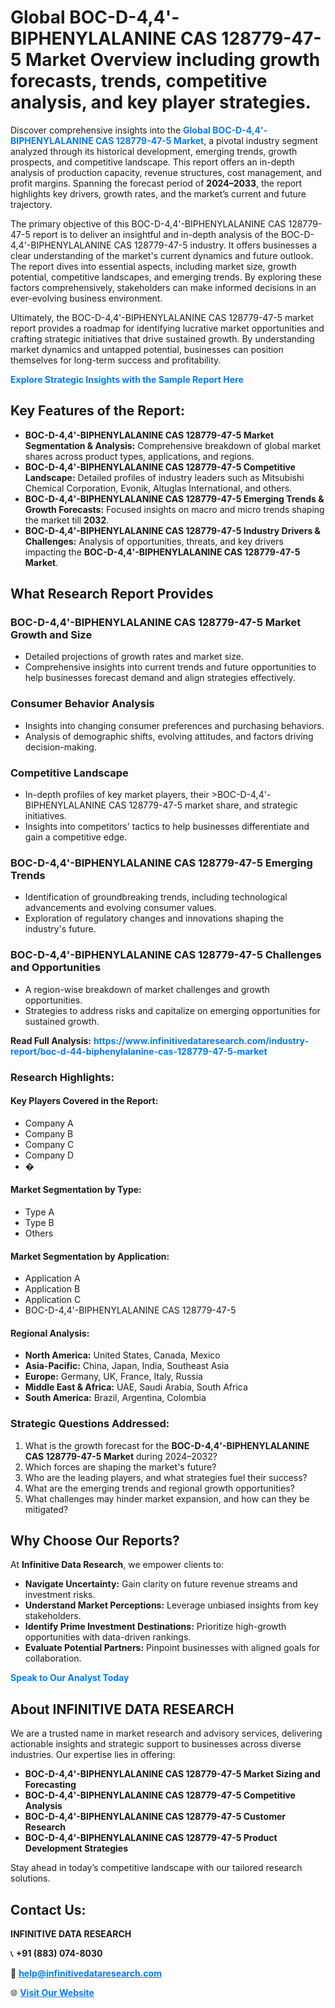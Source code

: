 <h1>Global BOC-D-4,4'-BIPHENYLALANINE CAS 128779-47-5 Market Overview including growth forecasts, trends, competitive analysis, and key player strategies.</h1>
<p>
Discover comprehensive insights into the 
<a href="https://www.infinitivedataresearch.com/industry-report/boc-d-44-biphenylalanine-cas-128779-47-5-market" rel="dofollow" style="color: #007BFF; text-decoration: none;"><strong>Global BOC-D-4,4'-BIPHENYLALANINE CAS 128779-47-5 Market</strong></a>, a pivotal industry segment analyzed through its historical development, emerging trends, growth prospects, and competitive landscape. This report offers an in-depth analysis of production capacity, revenue structures, cost management, and profit margins. Spanning the forecast period of <strong>2024–2033</strong>, the report highlights key drivers, growth rates, and the market’s current and future trajectory.
</p>
<p>
The primary objective of this BOC-D-4,4'-BIPHENYLALANINE CAS 128779-47-5 report is to deliver an insightful and in-depth analysis of the BOC-D-4,4'-BIPHENYLALANINE CAS 128779-47-5 industry. It offers businesses a clear understanding of the market's current dynamics and future outlook. The report dives into essential aspects, including market size, growth potential, competitive landscapes, and emerging trends. By exploring these factors comprehensively, stakeholders can make informed decisions in an ever-evolving business environment.
</p>
<p>
Ultimately, the BOC-D-4,4'-BIPHENYLALANINE CAS 128779-47-5 market report provides a roadmap for identifying lucrative market opportunities and crafting strategic initiatives that drive sustained growth. By understanding market dynamics and untapped potential, businesses can position themselves for long-term success and profitability.
</p>
<p>
<a href="https://www.infinitivedataresearch.com/request-sample/reportId=111079" style="color: #007BFF; text-decoration: none;"><strong>Explore Strategic Insights with the Sample Report Here</strong></a>
</p>

<h2>Key Features of the Report:</h2>
<ul>
<li><strong>BOC-D-4,4'-BIPHENYLALANINE CAS 128779-47-5 Market Segmentation & Analysis:</strong> Comprehensive breakdown of global market shares across product types, applications, and regions.</li>
<li><strong>BOC-D-4,4'-BIPHENYLALANINE CAS 128779-47-5 Competitive Landscape:</strong> Detailed profiles of industry leaders such as Mitsubishi Chemical Corporation, Evonik, Altuglas International, and others.</li>
<li><strong>BOC-D-4,4'-BIPHENYLALANINE CAS 128779-47-5 Emerging Trends & Growth Forecasts:</strong> Focused insights on macro and micro trends shaping the market till <strong>2032</strong>.</li>
<li><strong>BOC-D-4,4'-BIPHENYLALANINE CAS 128779-47-5 Industry Drivers & Challenges:</strong> Analysis of opportunities, threats, and key drivers impacting the <strong>BOC-D-4,4'-BIPHENYLALANINE CAS 128779-47-5 Market</strong>.</li>
</ul>

<h2>What Research Report Provides</h2>
<h3>BOC-D-4,4'-BIPHENYLALANINE CAS 128779-47-5 Market Growth and Size</h3>
<ul>
<li>Detailed projections of growth rates and market size.</li>
<li>Comprehensive insights into current trends and future opportunities to help businesses forecast demand and align strategies effectively.</li>
</ul>

<h3>Consumer Behavior Analysis</h3>
<ul>
<li>Insights into changing consumer preferences and purchasing behaviors.</li>
<li>Analysis of demographic shifts, evolving attitudes, and factors driving decision-making.</li>
</ul>

<h3>Competitive Landscape</h3>
<ul>
<li>In-depth profiles of key market players, their >BOC-D-4,4'-BIPHENYLALANINE CAS 128779-47-5 market share, and strategic initiatives.</li>
<li>Insights into competitors' tactics to help businesses differentiate and gain a competitive edge.</li>
</ul>

<h3>BOC-D-4,4'-BIPHENYLALANINE CAS 128779-47-5 Emerging Trends</h3>
<ul>
<li>Identification of groundbreaking trends, including technological advancements and evolving consumer values.</li>
<li>Exploration of regulatory changes and innovations shaping the industry's future.</li>
</ul>

<h3>BOC-D-4,4'-BIPHENYLALANINE CAS 128779-47-5 Challenges and Opportunities</h3>
<ul>
<li>A region-wise breakdown of market challenges and growth opportunities.</li>
<li>Strategies to address risks and capitalize on emerging opportunities for sustained growth.</li>
</ul>
<p><strong>Read Full Analysis:</strong> <a href="https://www.infinitivedataresearch.com/industry-report/boc-d-44-biphenylalanine-cas-128779-47-5-market" rel="dofollow" style="color: #007BFF; text-decoration: none;"><strong>https://www.infinitivedataresearch.com/industry-report/boc-d-44-biphenylalanine-cas-128779-47-5-market</strong></a></p>
<h3>Research Highlights:</h3>
<h4>Key Players Covered in the Report:</h4>
<ul><li>Company A</li><li>Company B</li><li>Company C</li><li>Company D</li><li>�</li></ul>
<h4>Market Segmentation by Type:</h4>
<ul><li>Type A</li><li>Type B</li><li>Others</li></ul>
<h4>Market Segmentation by Application:</h4>
<ul><li>Application A</li><li>Application B</li><li>Application C</li><li>BOC-D-4,4&#039;-BIPHENYLALANINE CAS 128779-47-5</li></ul>

<h4>Regional Analysis:</h4>
<ul>
<li><strong>North America:</strong> United States, Canada, Mexico</li>
<li><strong>Asia-Pacific:</strong> China, Japan, India, Southeast Asia</li>
<li><strong>Europe:</strong> Germany, UK, France, Italy, Russia</li>
<li><strong>Middle East & Africa:</strong> UAE, Saudi Arabia, South Africa</li>
<li><strong>South America:</strong> Brazil, Argentina, Colombia</li>
</ul>

<h3>Strategic Questions Addressed:</h3>
<ol>
<li>What is the growth forecast for the <strong>BOC-D-4,4'-BIPHENYLALANINE CAS 128779-47-5 Market</strong> during 2024–2032?</li>
<li>Which forces are shaping the market's future?</li>
<li>Who are the leading players, and what strategies fuel their success?</li>
<li>What are the emerging trends and regional growth opportunities?</li>
<li>What challenges may hinder market expansion, and how can they be mitigated?</li>
</ol>

<h2>Why Choose Our Reports?</h2>
<p>At <strong>Infinitive Data Research</strong>, we empower clients to:</p>
<ul>
<li><strong>Navigate Uncertainty:</strong> Gain clarity on future revenue streams and investment risks.</li>
<li><strong>Understand Market Perceptions:</strong> Leverage unbiased insights from key stakeholders.</li>
<li><strong>Identify Prime Investment Destinations:</strong> Prioritize high-growth opportunities with data-driven rankings.</li>
<li><strong>Evaluate Potential Partners:</strong> Pinpoint businesses with aligned goals for collaboration.</li>
</ul>
<p><a href="https://www.infinitivedataresearch.com/industry-report/boc-d-44-biphenylalanine-cas-128779-47-5-market" rel="dofollow" style="color: #007BFF; text-decoration: none;"><strong>Speak to Our Analyst Today</strong></a></p>

<h2>About INFINITIVE DATA RESEARCH</h2>
<p>We are a trusted name in market research and advisory services, delivering actionable insights and strategic support to businesses across diverse industries. Our expertise lies in offering:</p>
<ul>
<li><strong>BOC-D-4,4'-BIPHENYLALANINE CAS 128779-47-5 Market Sizing and Forecasting</strong></li>
<li><strong>BOC-D-4,4'-BIPHENYLALANINE CAS 128779-47-5 Competitive Analysis</strong></li>
<li><strong>BOC-D-4,4'-BIPHENYLALANINE CAS 128779-47-5 Customer Research</strong></li>
<li><strong>BOC-D-4,4'-BIPHENYLALANINE CAS 128779-47-5 Product Development Strategies</strong></li>
</ul>
<p>Stay ahead in today’s competitive landscape with our tailored research solutions.</p>

<h2>Contact Us:</h2>
<p><strong>INFINITIVE DATA RESEARCH</strong></p>
<p>📞 <strong>+91 (883) 074-8030</strong></p>
<p>📧 <strong><a href="mailto:help@infinitivedataresearch.com" style="color: #007BFF;">help@infinitivedataresearch.com</a></strong></p>
<p>🌐 <strong><a href="https://www.infinitivedataresearch.com" rel="dofollow" style="color: #007BFF;">Visit Our Website</a></strong></p>